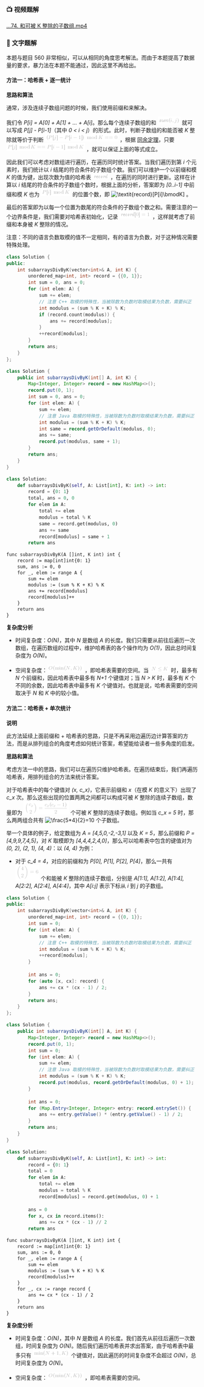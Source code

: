 ### 📺 视频题解  
 [...74. 和可被 K 整除的子数组.mp4](d64ddf7b-c646-4a0a-955f-b3d2b9cc236c)

### 📖 文字题解

本题与题目 560 非常相似，可以从相同的角度思考解法。而由于本题提高了数据量的要求，暴力法在本题不能通过，因此这里不再给出。

#### 方法一：哈希表 + 逐一统计

**思路和算法**

通常，涉及连续子数组问题的时候，我们使用前缀和来解决。

我们令 *P[i] = A[0] + A[1] + ... + A[i]*。那么每个连续子数组的和 ![\textit{sum}(i,j) ](./p__textit{sum}_i,_j__.png)  就可以写成 *P[j] - P[i-1]*（其中 *0 < i < j*）的形式。此时，判断子数组的和能否被 *K* 整除就等价于判断 ![(P\[j\]-P\[i-1\])\bmodK==0 ](./p___P_j__-_P_i-1___bmod_K_==_0_.png) ，根据 [同余定理](https://baike.baidu.com/item/%E5%90%8C%E4%BD%99%E5%AE%9A%E7%90%86/1212360?fr=aladdin)，只要 ![P\[j\]\bmodK==P\[i-1\]\bmodK ](./p__P_j__bmod_K_==_P_i-1__bmod_K_.png) ，就可以保证上面的等式成立。

因此我们可以考虑对数组进行遍历，在遍历同时统计答案。当我们遍历到第 *i* 个元素时，我们统计以 *i* 结尾的符合条件的子数组个数。我们可以维护一个以前缀和模 *K* 的值为键，出现次数为值的哈希表 ![\textit{record} ](./p__textit{record}_.png) ，在遍历的同时进行更新。这样在计算以 *i* 结尾的符合条件的子数组个数时，根据上面的分析，答案即为 *[0..i-1]* 中前缀和模 *K* 也为 ![P\[i\]\bmodK ](./p__P_i__bmod_K_.png)  的位置个数，即 ![\textit{record}\[P\[i\]\bmodK\] ](./p__textit{record}_P_i__bmod_K__.png) 。

最后的答案即为以每一个位置为数尾的符合条件的子数组个数之和。需要注意的一个边界条件是，我们需要对哈希表初始化，记录 ![\textit{record}\[0\]=1 ](./p__textit{record}_0__=_1_.png) ，这样就考虑了前缀和本身被 *K* 整除的情况。

注意：不同的语言负数取模的值不一定相同，有的语言为负数，对于这种情况需要特殊处理。

```C++ [sol1-C++]
class Solution {
public:
    int subarraysDivByK(vector<int>& A, int K) {
        unordered_map<int, int> record = {{0, 1}};
        int sum = 0, ans = 0;
        for (int elem: A) {
            sum += elem;
            // 注意 C++ 取模的特殊性，当被除数为负数时取模结果为负数，需要纠正
            int modulus = (sum % K + K) % K;
            if (record.count(modulus)) {
                ans += record[modulus];
            }
            ++record[modulus];
        }
        return ans;
    }
};
```

```Java [sol1-Java]
class Solution {
    public int subarraysDivByK(int[] A, int K) {
        Map<Integer, Integer> record = new HashMap<>();
        record.put(0, 1);
        int sum = 0, ans = 0;
        for (int elem: A) {
            sum += elem;
            // 注意 Java 取模的特殊性，当被除数为负数时取模结果为负数，需要纠正
            int modulus = (sum % K + K) % K;
            int same = record.getOrDefault(modulus, 0);
            ans += same;
            record.put(modulus, same + 1);
        }
        return ans;
    }
}
```

```Python [sol1-Python3]
class Solution:
    def subarraysDivByK(self, A: List[int], K: int) -> int:
        record = {0: 1}
        total, ans = 0, 0
        for elem in A:
            total += elem
            modulus = total % K
            same = record.get(modulus, 0)
            ans += same
            record[modulus] = same + 1
        return ans
```

```golang [sol1-Golang]
func subarraysDivByK(A []int, K int) int {
    record := map[int]int{0: 1}
    sum, ans := 0, 0
    for _, elem := range A {
        sum += elem
        modulus := (sum % K + K) % K
        ans += record[modulus]
        record[modulus]++
    } 
    return ans
}
```

**复杂度分析**

- 时间复杂度：*O(N)*，其中 *N* 是数组 *A* 的长度。我们只需要从前往后遍历一次数组，在遍历数组的过程中，维护哈希表的各个操作均为 *O(1)*，因此总时间复杂度为 *O(N)*。

- 空间复杂度：![O(\min(N,K)) ](./p__O_min_N,_K___.png) ，即哈希表需要的空间。当 ![N\leqK ](./p__N_leq_K_.png)  时，最多有 *N* 个前缀和，因此哈希表中最多有 *N+1* 个键值对；当 *N > K* 时，最多有 *K* 个不同的余数，因此哈希表中最多有 *K* 个键值对。也就是说，哈希表需要的空间取决于 *N* 和 *K* 中的较小值。

#### 方法二：哈希表 + 单次统计

**说明**

此方法延续上面前缀和 + 哈希表的思路，只是不再采用边遍历边计算答案的方法，而是从排列组合的角度考虑如何统计答案，希望能给读者一些多角度的启发。

**思路和算法**

考虑方法一中的思路，我们可以在遍历只维护哈希表。在遍历结束后，我们再遍历哈希表，用排列组合的方法来统计答案。

对于哈希表中的每个键值对 *(x, c_x)*，它表示前缀和 *x*（在模 *K* 的意义下）出现了 *c_x* 次。那么这些出现的位置两两之间都可以构成可被 *K* 整除的连续子数组，数量即为 ![\binom{c_x}{2}=\frac{c_x(c_x-1)}{2} ](./p__binom{c_x}{2}_=_frac{c_x_c_x-1_}{2}_.png)  个可被 *K* 整除的连续子数组。例如当 *c_x = 5* 时，那么两两组合共有 ![\frac{5*4}{2}=10 ](./p__frac{5*4}{2}_=_10_.png)  个子数组。

举一个具体的例子，给定数组为 *A = [4,5,0,-2,-3,1]* 以及 *K = 5*，那么前缀和 *P = [4,9,9,7,4,5]*，对 *K* 取模即为 *[4,4,4,2,4,0]*，那么可以哈希表中包含的键值对为 *(0, 2), (2, 1), (4, 4)*：以 *(4, 4)* 为例：

- 对于 *c_4 = 4*，对应的前缀和为 *P[0], P[1], P[2], P[4]*，那么一共有 ![\binom{4}{2}=6 ](./p__binom{4}{2}_=_6_.png)  个和能被 *K* 整除的连续子数组，分别是 *A[1:1], A[1:2], A[1:4], A[2:2], A[2:4], A[4:4]*，其中 *A[i:j]* 表示下标从 *i* 到 *j* 的子数组。

```C++ [sol2-C++]
class Solution {
public:
    int subarraysDivByK(vector<int>& A, int K) {
        unordered_map<int, int> record = {{0, 1}};
        int sum = 0;
        for (int elem: A) {
            sum += elem;
            // 注意 C++ 取模的特殊性，当被除数为负数时取模结果为负数，需要纠正
            int modulus = (sum % K + K) % K;
            ++record[modulus];
        }

        int ans = 0;
        for (auto [x, cx]: record) {
            ans += cx * (cx - 1) / 2;
        }
        return ans;
    }
};
```

```Java [sol2-Java]
class Solution {
    public int subarraysDivByK(int[] A, int K) {
        Map<Integer, Integer> record = new HashMap<>();
        record.put(0, 1);
        int sum = 0;
        for (int elem: A) {
            sum += elem;
            // 注意 Java 取模的特殊性，当被除数为负数时取模结果为负数，需要纠正
            int modulus = (sum % K + K) % K;
            record.put(modulus, record.getOrDefault(modulus, 0) + 1);
        }

        int ans = 0;
        for (Map.Entry<Integer, Integer> entry: record.entrySet()) {
            ans += entry.getValue() * (entry.getValue() - 1) / 2;
        }
        return ans;
    }
}
```

```Python [sol2-Python]
class Solution:
    def subarraysDivByK(self, A: List[int], K: int) -> int:
        record = {0: 1}
        total = 0
        for elem in A:
            total += elem
            modulus = total % K
            record[modulus] = record.get(modulus, 0) + 1
        
        ans = 0
        for x, cx in record.items():
            ans += cx * (cx - 1) // 2
        return ans
```

```golang [sol2-Golang]
func subarraysDivByK(A []int, K int) int {
    record := map[int]int{0: 1}
    sum, ans := 0, 0
    for _, elem := range A {
        sum += elem
        modulus := (sum % K + K) % K
        record[modulus]++
    }
    for _, cx := range record {
        ans += cx * (cx - 1) / 2
    }
    return ans
}
```

**复杂度分析**

- 时间复杂度：*O(N)*，其中 *N* 是数组 *A* 的长度。我们首先从前往后遍历一次数组，时间复杂度为 *O(N)*。随后我们遍历哈希表并求出答案，由于哈希表中最多只有 ![\min(N+1,K) ](./p__min_N+1,_K__.png)  个键值对，因此遍历的时间复杂度不会超过 *O(N)*，总时间复杂度为 *O(N)*。

- 空间复杂度：![O(\min(N,K)) ](./p__O_min_N,_K___.png) ，即哈希表需要的空间。